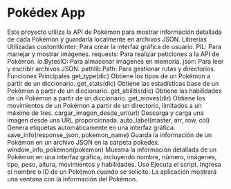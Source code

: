 <h1>Pokédex App</h1>
Este proyecto utiliza la API de Pokémon para mostrar información detallada de cada Pokémon y guardarla localmente en archivos JSON.
Librerías Utilizadas
customtkinter: Para crear la interfaz gráfica de usuario.
PIL: Para manejar y mostrar imágenes.
requests: Para realizar peticiones a la API de Pokémon.
io.BytesIO: Para almacenar imágenes en memoria.
json: Para leer y escribir archivos JSON.
pathlib.Path: Para gestionar rutas y directorios.
Funciones Principales
get_type(dic)
Obtiene los tipos de un Pokémon a partir de un diccionario.
get_stats(dic)
Obtiene las estadísticas base de un Pokémon a partir de un diccionario.
get_abilitis(dic)
Obtiene las habilidades de un Pokémon a partir de un diccionario.
get_moves(dir)
Obtiene los movimientos de un Pokémon a partir de un directorio, limitados a un máximo de tres.
cargar_imagen_desde_url(url)
Descarga y carga una imagen desde una URL proporcionada.
auto_label(master, arr, row, col)
Genera etiquetas automáticamente en una interfaz gráfica.
save_info(response_json, pokemon_name)
Guarda la información de un Pokémon en un archivo JSON en la carpeta pokedex.
window_info_pokemon(pokemon)
Muestra la información detallada de un Pokémon en una interfaz gráfica, incluyendo nombre, número, imágenes, tipo, peso, altura, movimientos y habilidades.
Uso
Ejecuta el script.
Ingresa el nombre o ID de un Pokémon cuando se solicite.
La aplicación mostrará una ventana con la información del Pokémon.
